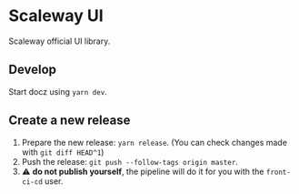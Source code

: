 # Scaleway UI

Scaleway official UI library.

## Develop

Start docz using `yarn dev`.

## Create a new release

1. Prepare the new release: `yarn release`. (You can check changes made with `git diff HEAD^1`)
1. Push the release: `git push --follow-tags origin master`.
1. :warning: **do not publish yourself**, the pipeline will do it for you with the `front-ci-cd` user.
